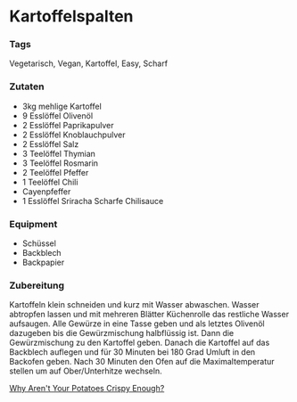 # Kartoffelspalten

### Tags

Vegetarisch, Vegan, Kartoffel, Easy, Scharf

### Zutaten

- 3kg mehlige Kartoffel
- 9 Esslöffel Olivenöl
- 2 Esslöffel Paprikapulver
- 2 Esslöffel Knoblauchpulver
- 2 Esslöffel Salz
- 3 Teelöffel Thymian
- 3 Teelöffel Rosmarin
- 2 Teelöffel Pfeffer
- 1 Teelöffel Chili
- Cayenpfeffer
- 1 Esslöffel Sriracha Scharfe Chilisauce

### Equipment

- Schüssel
- Backblech
- Backpapier

### Zubereitung

Kartoffeln klein schneiden und kurz mit Wasser abwaschen.
Wasser abtropfen lassen und mit mehreren Blätter Küchenrolle das restliche Wasser aufsaugen.
Alle Gewürze in eine Tasse geben und als letztes Olivenöl dazugeben bis die Gewürzmischung halbflüssig ist.
Dann die Gewürzmischung zu den Kartoffel geben.
Danach die Kartoffel auf das Backblech auflegen und für 30 Minuten bei 180 Grad Umluft in den Backofen geben.
Nach 30 Minuten den Ofen auf die Maximaltemperatur stellen um auf Ober/Unterhitze wechseln.

[Why Aren't Your Potatoes Crispy Enough?](https://www.youtube.com/watch?v=KxUX7vgNGfM)